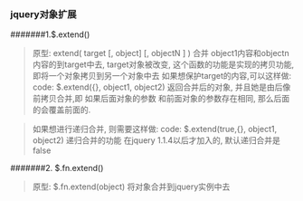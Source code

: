### jquery对象扩展

#######1.$.extend()
> 原型: extend( target [, object] [, objectN ] )
> 合并 object1内容和objectn内容的到target中去, target对象被改变,
这个函数的功能是实现的拷贝功能,即将一个对象拷贝到另一个对象中去
> 如果想保护target的内容,可以这样做:
code:
    $.extend({}, object1, object2)
> 返回合并后的对象, 并且她是由后像前拷贝合并,即 如果后面对象的参数 和前面对象的参数存在相同, 那么后面的会覆盖前面的.

> 如果想进行递归合并, 则需要这样做:
code:
    $.extend(true,{}, object1, object2)
> 递归合并的功能 在jquery 1.1.4以后才加入的, 默认递归合并是false


#######2. $.fn.extend()
> 原型: $.fn.extend(object)
> 将对象合并到jquery实例中去




